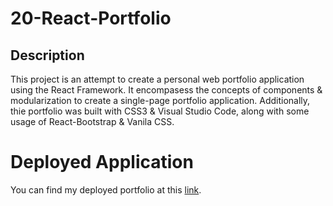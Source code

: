 # 20-React-Portfolio

## Description

This project is an attempt to create a personal web portfolio application using the React Framework. It encompasess the concepts of components & modularization to create a single-page portfolio application. Additionally, thie portfolio was built with CSS3 & Visual Studio Code, along with some usage of React-Bootstrap & Vanila CSS.

# Deployed Application

You can find my deployed portfolio at this [link](https://noah-fajarda-react-portfolio.netlify.app/).

